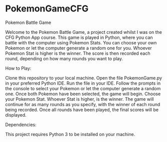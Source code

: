 # PokemonGameCFG
Pokemon Battle Game

Welcome to the Pokemon Battle Game, a project created whilst I was on the CFG Python App course. This game is played in Python, where you can battle with the computer using Pokemon Stats. You can choose your own Pokemon or let the computer generate a random one for you. Whoever Pokemon Stat is higher is the winner. The score is then recorded each round, depending on how many rounds you want to play.

How to Play:

Clone this repository to your local machine.
Open the file PokemonGame.py in your preferred Python IDE.
Run the file in your IDE.
Follow the prompts in the console to select your Pokemon or let the computer generate a random one.
Once both Pokemon have been selected, the game will begin.
Choose your Pokemon Stat. Whoever Stat is higher, is the winner.
The game will continue for as many rounds as you specify, with the winner of each round being recorded.
Once all rounds have been played, the final scores will be displayed.


Dependencies:

This project requires Python 3 to be installed on your machine.


